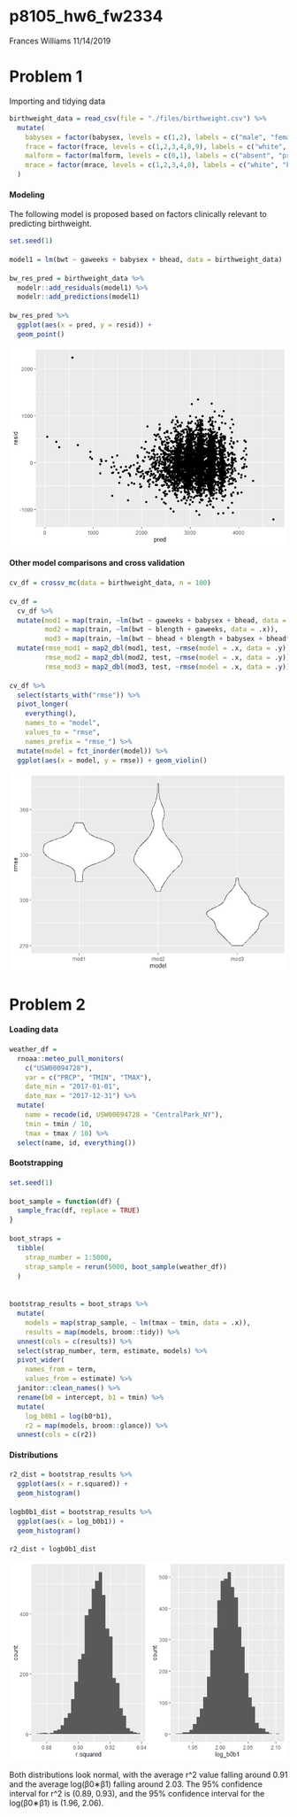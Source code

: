 p8105\_hw6\_fw2334
================
Frances Williams
11/14/2019

# Problem 1

Importing and tidying data

``` r
birthweight_data = read_csv(file = "./files/birthweight.csv") %>% 
  mutate(
    babysex = factor(babysex, levels = c(1,2), labels = c("male", "female")),
    frace = factor(frace, levels = c(1,2,3,4,8,9), labels = c("white", "black", "asian", "puerto rican", "other", "unkown")),
    malform = factor(malform, levels = c(0,1), labels = c("absent", "present")),
    mrace = factor(mrace, levels = c(1,2,3,4,8), labels = c("white", "black", "asian", "puerto rican", "other"))
  )
```

#### Modeling

The following model is proposed based on factors clinically relevant to
predicting birthweight.

``` r
set.seed(1)

model1 = lm(bwt ~ gaweeks + babysex + bhead, data = birthweight_data)

bw_res_pred = birthweight_data %>% 
  modelr::add_residuals(model1) %>% 
  modelr::add_predictions(model1) 

bw_res_pred %>% 
  ggplot(aes(x = pred, y = resid)) + 
  geom_point()
```

![](p8105_hw6_fw2334_files/figure-gfm/unnamed-chunk-2-1.png)<!-- -->

#### Other model comparisons and cross validation

``` r
cv_df = crossv_mc(data = birthweight_data, n = 100)

cv_df = 
  cv_df %>% 
  mutate(mod1 = map(train, ~lm(bwt ~ gaweeks + babysex + bhead, data = .x)),
         mod2 = map(train, ~lm(bwt ~ blength + gaweeks, data = .x)),
         mod3 = map(train, ~lm(bwt ~ bhead + blength + babysex + bhead*blength + bhead*babysex + blength*babysex + bhead*blength*babysex, data = as_tibble(.x)))) %>% 
  mutate(rmse_mod1 = map2_dbl(mod1, test, ~rmse(model = .x, data = .y)),
         rmse_mod2 = map2_dbl(mod2, test, ~rmse(model = .x, data = .y)),
         rmse_mod3 = map2_dbl(mod3, test, ~rmse(model = .x, data = .y)))

cv_df %>% 
  select(starts_with("rmse")) %>% 
  pivot_longer(
    everything(),
    names_to = "model", 
    values_to = "rmse",
    names_prefix = "rmse_") %>% 
  mutate(model = fct_inorder(model)) %>% 
  ggplot(aes(x = model, y = rmse)) + geom_violin()
```

![](p8105_hw6_fw2334_files/figure-gfm/unnamed-chunk-3-1.png)<!-- -->

# Problem 2

#### Loading data

``` r
weather_df = 
  rnoaa::meteo_pull_monitors(
    c("USW00094728"),
    var = c("PRCP", "TMIN", "TMAX"), 
    date_min = "2017-01-01",
    date_max = "2017-12-31") %>%
  mutate(
    name = recode(id, USW00094728 = "CentralPark_NY"),
    tmin = tmin / 10,
    tmax = tmax / 10) %>%
  select(name, id, everything())
```

#### Bootstrapping

``` r
set.seed(1)

boot_sample = function(df) {
  sample_frac(df, replace = TRUE)
}

boot_straps = 
  tibble(
    strap_number = 1:5000,
    strap_sample = rerun(5000, boot_sample(weather_df))
  )


bootstrap_results = boot_straps %>% 
  mutate(
    models = map(strap_sample, ~ lm(tmax ~ tmin, data = .x)),
    results = map(models, broom::tidy)) %>%
  unnest(cols = c(results)) %>% 
  select(strap_number, term, estimate, models) %>% 
  pivot_wider(
    names_from = term,
    values_from = estimate) %>% 
  janitor::clean_names() %>% 
  rename(b0 = intercept, b1 = tmin) %>% 
  mutate(
    log_b0b1 = log(b0*b1),
    r2 = map(models, broom::glance)) %>%
  unnest(cols = c(r2))
```

#### Distributions

``` r
r2_dist = bootstrap_results %>% 
  ggplot(aes(x = r.squared)) +
  geom_histogram()

logb0b1_dist = bootstrap_results %>% 
  ggplot(aes(x = log_b0b1)) +
  geom_histogram()

r2_dist + logb0b1_dist
```

![](p8105_hw6_fw2334_files/figure-gfm/unnamed-chunk-6-1.png)<!-- -->

Both distributions look normal, with the average r^2 value falling
around 0.91 and the average log(β0∗β1) falling around 2.03. The 95%
confidence interval for r^2 is (0.89, 0.93), and the 95% confidence
interval for the log(β0∗β1) is (1.96, 2.06).
